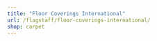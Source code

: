 ```yaml
---
title: "Floor Coverings International"
url: /flagstaff/floor-coverings-international/
shop: carpet
---
```

